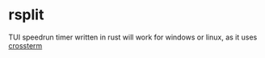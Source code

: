 # rsplit
TUI speedrun timer written in rust
will work for windows or linux, as it uses [crossterm](https://crates.io/crates/crossterm)
